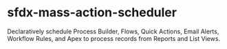 # sfdx-mass-action-scheduler
Declaratively schedule Process Builder, Flows, Quick Actions, Email Alerts, Workflow Rules, and Apex to process records from Reports and List Views.
